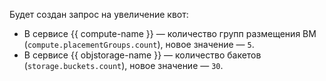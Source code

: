 Будет создан запрос на увеличение квот:
* В сервисе {{ compute-name }} — количество групп размещения ВМ (`compute.placementGroups.count`), новое значение — `5`.
* В сервисе {{ objstorage-name }} — количество бакетов (`storage.buckets.count`), новое значение — `30`.